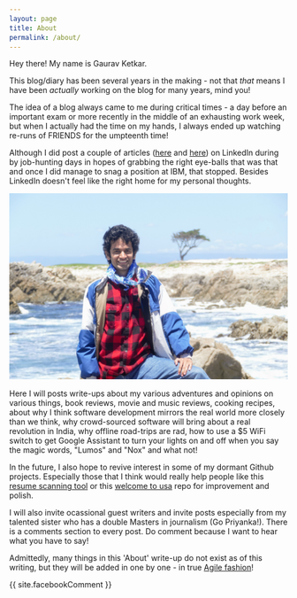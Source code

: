 ```yaml
---
layout: page
title: About
permalink: /about/
---
```


Hey there! My name is Gaurav Ketkar.

This blog/diary has been several years in the making - not that _that_ means I have been
_actually_ working on the blog for many years, mind you!

The idea of a blog always came to me during critical times - a day before an important exam or more recently in the middle of an exhausting work week, but when I actually had the time on my hands, I always ended up watching re-runs of FRIENDS for the umpteenth time!

Although I did post a couple of articles ([here](https://goo.gl/bdSdnm) and [here](https://goo.gl/y7nbA7)) on LinkedIn during by job-hunting days in hopes of grabbing the right eye-balls that was that and once I did manage to snag a position at IBM, that stopped. Besides LinkedIn doesn't feel like the right home for my personal thoughts.

![Gaurav Ketkar](assets/images/aboutme.jpg)

Here I will posts write-ups about my various adventures and opinions on various things, book reviews, movie and music reviews, cooking recipes, about why I think software development mirrors the real world more closely than we think, why crowd-sourced software will bring about a real revolution in India, why offline road-trips are rad, how to use a $5 WiFi switch to get Google Assistant to turn your lights on and off when you say the magic words, "Lumos" and "Nox" and what not!

In the future, I also hope to revive interest in some of my dormant Github projects. Especially those that I think would really help people like this [resume scanning tool](https://goo.gl/kdbXxn) or this [welcome to usa](https://goo.gl/aT8SCn) repo for improvement and polish.

I will also invite ocassional guest writers and invite posts especially from my talented sister who has a double Masters in journalism (Go Priyanka!). There is a comments section to every post. Do comment because I want to hear what you have to say!

Admittedly, many things in this 'About' write-up do not exist as of this writing, but they will be added in one by one - in true [Agile fashion](https://goo.gl/EsByYw)!

{{ site.facebookComment }}
